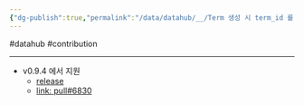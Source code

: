 ```yaml
---
{"dg-publish":true,"permalink":"/data/datahub/__/Term 생성 시 term_id 를 지정할 수 있는 기능 (in UI)/","dgPassFrontmatter":true,"created":"","updated":""}
---
```


#datahub #contribution

---
- v0.9.4 에서 지원
	- [release](https://github.com/datahub-project/datahub/releases/tag/v0.9.5)
	- [link: pull#6830](https://github.com/datahub-project/datahub/pull/6830)